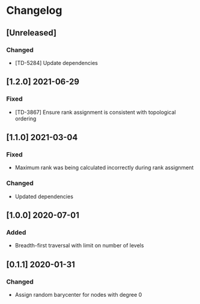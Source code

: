 # Changelog

## [Unreleased]

### Changed

- [TD-5284] Update dependencies

## [1.2.0] 2021-06-29

### Fixed

- [TD-3867] Ensure rank assignment is consistent with topological ordering

## [1.1.0] 2021-03-04

### Fixed

- Maximum rank was being calculated incorrectly during rank assignment

### Changed

- Updated dependencies

## [1.0.0] 2020-07-01

### Added

- Breadth-first traversal with limit on number of levels

## [0.1.1] 2020-01-31

### Changed

- Assign random barycenter for nodes with degree 0
